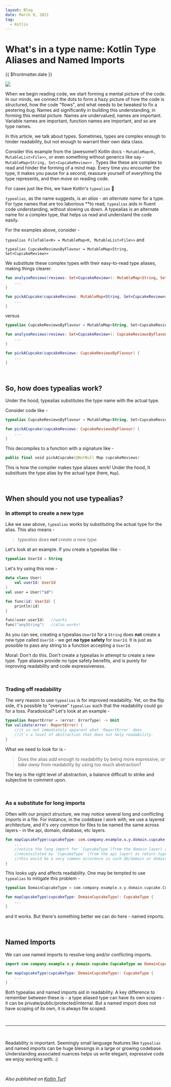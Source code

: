 ```yaml
---
layout: Blog
date: March 9, 2021
tag:
  - Kotlin
---
```

# What's in a type name: Kotlin Type Aliases and Named Imports
<p class="metaData"> {{ $frontmatter.date }} </p>

<img src="https://images.unsplash.com/photo-1518173184999-0381b5eb56d7?ixlib=rb-1.2.1&ixid=MXwxMjA3fDB8MHxwaG90by1wYWdlfHx8fGVufDB8fHw%3D&auto=format&fit=crop&w=1600&q=80" class="blogImg"/>

When we begin reading code, we start forming a mental picture of the code. In our minds, we connect the dots to form a hazy picture of how the code is structured, how the code "flows", and what needs to be tweaked to fix a pestering bug. Names aid significantly in building this understanding, in forming this mental picture. Names are undervalued, names are important. Variable names are important, function names are important, and so are type names.

In this article, we talk about types. Sometimes, types are complex enough to hinder readability, but not enough to warrant their own data class.

Consider this example from the (awesome!) Kotlin docs - `MutableMap<K, MutableList<File>>`, or even something without generics like say - `MutableMap<String, Set<CupcakeReview>>` . Types like these are complex to read and hinder the forming of a mind map. Every time you encounter the type, it makes you pause for a second, reassure yourself of everything the type represents, and then move on reading code. 

For cases just like this, we have Kotlin's `typealias` 🎉

`typealias`, as the name suggests, is an *alias* *-* *an alternate name* for a type. For type names that are too laborious **to read, `typealias` aids in fluent code understanding, without slowing us down. A typealias is an alternate name for a complex type, that helps us read and understand the code easily.

For the examples above, consider - 

`typealias FileTable<K> = MutableMap<K, MutableList<File>>` and 

`typealias CupcakeReviewsByFlavour = MutableMap<String, Set<CupcakeReview>>`   

We substitute these complex types with their easy-to-read type aliases, making things clearer.

```kotlin
fun analyseReviews(reviews: Set<CupcakeReview>): MutableMap<String, Set<CupcakeReview>> {
	...
}

fun pickACupcake(cupcakeReviews: MutableMap<String, Set<CupcakeReview>>) {
    ...
}
```

versus 

```kotlin
typealias CupcakeReviewsByFlavour = MutableMap<String, Set<CupcakeReview>>

fun analyseReviews(reviews: Set<CupcakeReview>): CupcakeReviewsByFlavour {
	...
}

fun pickACupcake(cupcakeReviews: CupcakeReviewsByFlavour) {
    ...
}
```
<br/>

## So, how does typealias work?

Under the hood, typealias substitutes the type name with the actual type.

Consider code like - 

```kotlin
typealias CupcakeReviewsByFlavour = MutableMap<String, Set<CupcakeReview>>   

fun pickACupcake(cupcakeReviews: CupcakeReviewsByFlavour) {
    ...
}
```

This decompiles to a function with a signature like - 

```kotlin
public final void pickACupcake(@NotNull Map cupcakeReviews)
```

This is how the compiler makes type aliases work! Under the hood, It substitues the type alias by  the actual type (here, `Map`).

<br/>

## When should you not use typealias?

### In attempt to create a new type

Like we saw above, `typealias` works by substituting the actual type for the alias. This also means - 

> *typealias does **not** create a new type.*

Let's look at an example. If you create a typealias like -  

```kotlin
typealias UserId = String
```

Let's try using this now - 

```kotlin
data class User(
    val userId: UserId
)
val user = User("id")

fun func(id: UserId) {
    println(id)
}

func(user.userId)   //works
func("anyString")   //also works!
```

As you can see, creating a typealias `UserId` for a `String` does **not** create a new type called `UserId` - we get **no type safety** for `UserId`. It is just as possible to pass any string to a function accepting a `UserId`.

Moral: Don't do this. Don't create a typealias in attempt to create a new type. Type aliases provide no type safety benefits, and is purely for improving readability and code expressiveness.

<br/>

### Trading off readability

The very reason to use `typealias` is for improved readability. Yet, on the flip side, it's possible to "overuse" `typealias` such that the readability could go for a toss. Paradoxical? Let's look at an example - 

```kotlin
typealias ReportError = (error: ErrorType) -> Unit
fun validate(error: ReportError) {
	//it is not immediately apparent what `ReportError` does
	//it's a level of abstraction that does not help readability.
}
```

What we need to look for is - 

> Does the alias *add* enough to readability by being more expressive, o*r take away* from readability by using too much abstraction?

The key is the right level of abstraction, a balance difficult to strike and subjective to comment upon.

<br/>

### As a substitute for long imports

Often with our project structure, we may notice several long and conflicting imports in a file. For instance, in the codebase I work with, we use a layered architecture, and it's very common for files to be named the same across layers - in the api, domain, database, etc layers. 

```kotlin
fun mapCupcakeType(cupcakeType: com.company.example.x.y.domain.cupcake.CupcakeType): CupcakeType {
	...
	//notice the long import for `CupcakeType`(from the domain layer) as parameter
	//necessitated by `CupcakeType` (from the api layer) as return type.
	//this would be a very common occurence in such db/domain or domain/api mapper files.  
}
```

This looks ugly and affects readability. One may be tempted to use `typealias` to mitigate this problem - 

```kotlin
typealias DomainCupcakeType = com.company.example.x.y.domain.cupcake.CupcakeType

fun mapCupcakeType(cupcakeType: DomainCupcakeType): CupcakeType {
	...	
}
```

and it works. But there's something better we can do here - named imports.

<br/>

## Named Imports

We can use named imports to resolve long and/or conflicting imports. 

```kotlin
import com.company.example.x.y.domain.cupcake.CupcakeType as DomainCupcakeType

fun mapCupcakeType(cupcakeType: DomainCupcakeType): CupcakeType {
	...	
}
```

Both typealias and named imports aid in readability. A key difference to remember between these is - a type aliased type can have its own scopes - it can be private/public/protected/internal. But a named import does not have scoping of its own, it is always file scoped.

<br/>

---

<br/>

Readability is important. Seemingly small language features like `typealias` and named imports can be huge blessings in a large or growing codebase. Understanding associated nuances helps us write elegant, expressive code we enjoy working with. :)

<br/>

_Also published on [Kotlin Turf](https://medium.com/kotlin-turf)_